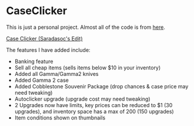 # CaseClicker
This is just a personal project. Almost all of the code is from [here](https://github.com/KingofKFCJamal/CSGO-Case-Clicker).

[Case Clicker (Saradasoc's Edit)](https://saradasoc.github.io/CaseClicker.html)

The features I have added include:
- Banking feature
- Sell all cheap items (sells items below $10 in your inventory)
- Added all Gamma/Gamma2 knives
- Added Gamma 2 case
- Added Cobblestone Souvenir Package (drop chances & case price may need tweaking)
- Autoclicker upgrade (upgrade cost may need tweaking)
- 2 Upgrades now have limits, key prices can be reduced to $1 (30 upgrades), and inventory space has a max of 200 (150 upgrades)
- Item conditions shown on thumbnails

